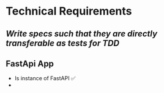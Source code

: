 # Technical Requirements
*Write specs such that they are directly transferable as tests for TDD*
---
## FastApi App 
- Is instance of FastAPI ✅
- 